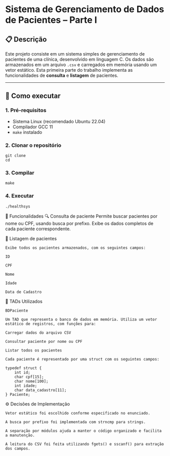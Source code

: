 # Sistema de Gerenciamento de Dados de Pacientes – Parte I

## 📋 Descrição

Este projeto consiste em um sistema simples de gerenciamento de pacientes de uma clínica, desenvolvido em linguagem C. Os dados são armazenados em um arquivo `.csv` e carregados em memória usando um vetor estático. Esta primeira parte do trabalho implementa as funcionalidades de **consulta** e **listagem** de pacientes.

---

## 🚀 Como executar

### 1. Pré-requisitos

- Sistema Linux (recomendado Ubuntu 22.04)
- Compilador GCC 11
- `make` instalado

### 2. Clonar o repositório

    git clone
    cd

### 3. Compilar

    make

### 4. Executar

    ./healthsys

🧠 Funcionalidades
    🔍 Consulta de paciente
    Permite buscar pacientes por nome ou CPF, usando busca por prefixo. Exibe os dados completos de cada paciente correspondente.

📄 Listagem de pacientes

    Exibe todos os pacientes armazenados, com os seguintes campos:

    ID

    CPF

    Nome

    Idade

    Data de Cadastro

🧩 TADs Utilizados

    BDPaciente

    Um TAD que representa o banco de dados em memória. Utiliza um vetor estático de registros, com funções para:

    Carregar dados do arquivo CSV

    Consultar paciente por nome ou CPF

    Listar todos os pacientes

    Cada paciente é representado por uma struct com os seguintes campos:

    typedef struct {
        int id;
        char cpf[15];
        char nome[100];
        int idade;
        char data_cadastro[11];
    } Paciente;

⚙️ Decisões de Implementação

    Vetor estático foi escolhido conforme especificado no enunciado.

    A busca por prefixo foi implementada com strncmp para strings.

    A separação por módulos ajuda a manter o código organizado e facilita a manutenção.

    A leitura do CSV foi feita utilizando fgets() e sscanf() para extração dos campos.